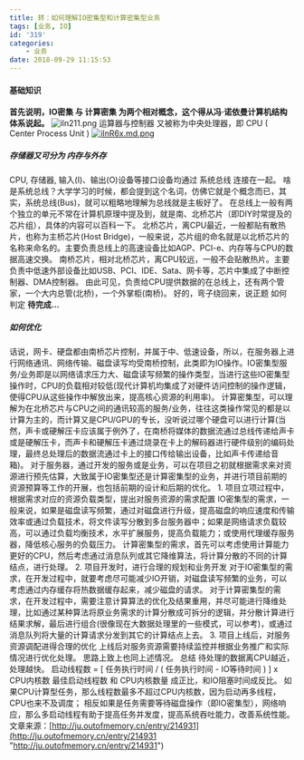```yaml
---
title: 转：如何理解IO密集型和计算密集型业务
tags: [业务, IO]
id: '319'
categories:
  	- 业务
date: 2018-09-29 11:15:53
---
```


#### 基础知识

**首先说明，IO密集 与 计算密集 为两个相对概念，这个得从冯·诺依曼计算机结构体系说起。** ![iln211.png](https://s1.ax1x.com/2018/09/29/iln211.png) 运算器与控制器 又被称为中央处理器，即 CPU ( Center Process Unit ) [![ilnR6x.md.png](https://s1.ax1x.com/2018/09/29/ilnR6x.md.png)](https://imgchr.com/i/ilnR6x)

##### 存储器又可分为 内存与外存

CPU, 存储器, 输入(I)、输出(O)设备等接口设备均通过 系统总线 连接在一起。 啥是系统总线？大学学习的时候，都会提到这个名词，仿佛它就是个概念而已，其实，系统总线(Bus)，就可以粗略地理解为总线就是主板好了。 在总线上一般有两个独立的单元不常在计算机原理中提及到，就是南、北桥芯片（即DIY时常提及的芯片组），具体的内容可以百科一下。 北桥芯片，离CPU最近，一般都贴有散热片，也称为主桥芯片(Host Bridge)，一般来说，芯片组的命名就是以北桥芯片的名称来命名的。主要负责总线上的高速设备比如AGP、PCI-e、内存等与CPU的数据高速交换。 南桥芯片，相对北桥芯片，离CPU较远，一般不会贴散热片。主要负责中低速外部设备比如USB、PCI、IDE、Sata、网卡等，芯片中集成了中断控制器、DMA控制器。 由此可见，负责给CPU提供数据的在总线上，还有两个管家，一个大内总管(北桥)，一个外掌柜(南桥)。 好的，弯子绕回来，说正题 如何判定 **待完成…**

##### 如何优化

话说，网卡、硬盘都由南桥芯片控制，并属于中、低速设备，所以，在服务器上进行网络通讯、网络传输、磁盘读写均受南桥控制，此类即为IO操作。IO密集型服务/业务即是以网络请求压力大、磁盘读写频繁的操作类型，当进行这些IO密集型操作时，CPU的负载相对较低(现代计算机均集成了对硬件访问控制的操作逻辑，使得CPU从这些操作中解放出来，提高核心资源的利用率)。 计算密集型，可以理解为在北桥芯片与CPU之间的通讯较高的服务/业务，往往这类操作常见的都是以计算为主的，而计算又是CPU/GPU的专长，没听说过哪个硬盘可以进行计算(当然，声卡或硬解压卡应该属于例外了，在南桥将媒体的数据流通过总线传递给声卡或是硬解压卡，而声卡和硬解压卡通过烧录在卡上的解码器进行硬件级别的编码处理，最终总处理后的数据流通过卡上的接口传给输出设备，比如声卡传递给音箱)。 对于服务器，通过开发的服务或是业务，可以在项目之初就根据需求来对资源进行预先估算，大致属于IO密集型还是计算密集型的业务，并进行项目前期的资源预算等工作的开展，也包括前期的设计和后期的优化。 1. 项目立项过程中，根据需求对应的资源负载类型，提出对服务资源的需求配置 IO密集型的需求，一般来说，如果是磁盘读写频繁，通过对磁盘进行升级，提高磁盘的响应速度和传输效率或通过负载技术，将文件读写分散到多台服务器中；如果是网络请求负载较高，可以通过负载均衡技术，水平扩展服务，提高负载能力；或使用代理缓存服务器，降低核心服务的负载压力。 计算密集型的需求，首先可以考虑使用计算能力更好的CPU，然后考虑通过消息队列或其它降维算法，将计算分散的不同的计算结点，进行处理。 2. 项目开发时，进行合理的规划和业务开发 对于IO密集型的需求，在开发过程中，就要考虑尽可能减少IO开销，对磁盘读写频繁的业务，可以考虑通过内存缓存将热数据缓存起来，减少磁盘的请求。 对于计算密集型的需求，在开发过程中，需要注意计算算法的优化及结果重用，并尽可能进行降维处理，比如通过某种算法将原业务需求的计算分散成可拆分的逻辑，并分散计算进行结果求解，最后进行组合(很像现在大数据处理里的一些模式，可以参考)，或通过消息队列将大量的计算请求分发到其它的计算结点上去。 3. 项目上线后，对服务资源调配进得合理的优化 上线后对服务资源需要持续监控并根据业务推广和实际情况进行优化处理。 思路上致上也同上述情况。 总结 待处理的数据离CPU越近，处理越快。 启动线程数 = \[ 任务执行时间 / ( 任务执行时间 - IO等待时间 ) \] x CPU内核数 最佳启动线程数 和 CPU内核数量 成正比，和IO阻塞时间成反比。 如果CPU计算型任务，那么线程数最多不超过CPU内核数，因为启动再多线程，CPU也来不及调度； 相反如果是任务需要等待磁盘操作（即IO密集型），网络响应，那么多启动线程有助于提高任务并发度，提高系统吞吐能力，改善系统性能。 文章来源：[http://ju.outofmemory.cn/entry/214931](http://ju.outofmemory.cn/entry/214931 "http://ju.outofmemory.cn/entry/214931")